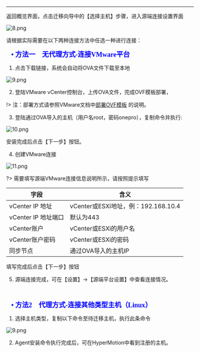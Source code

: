 ---

返回概览界面，点击迁移向导中的【选择主机】步骤，进入源端连接设置界面

![8.png](https://oneprocloud.oss-cn-beijing.aliyuncs.com/_images/saas/8.png ':size=80%')

请根据实际需要在以下两种连接方法中任选一种进行连接：

**<font face="中易宋体" size=4 color=blue>&ensp; • 方法一 &ensp; 无代理方式-连接VMware平台</font>**

1. 点击下载链接，系统会自动将OVA文件下载至本地

![9.png](https://oneprocloud.oss-cn-beijing.aliyuncs.com/_images/saas/9.png ':size=80%')

2. 登陆VMware vCenter控制台，上传OVA文件，完成OVF模板部署，

!> 注：部署方式请参照VMware文档中[部署OVF模板](https://docs.vmware.com/cn/VMware-vSphere/6.0/com.vmware.vsphere.hostclient.doc/GUID-6C847F77-8CB2-4187-BD7F-E7D3D5BD897B.html) 的说明。

3. 登陆通过OVA导入的主机（用户名root，密码onepro），复制命令并执行:

![10.png](https://oneprocloud.oss-cn-beijing.aliyuncs.com/_images/saas/10.png ':size=80%')

安装完成后点击【下一步】按钮。

4. 创建VMware连接

![11.png](https://oneprocloud.oss-cn-beijing.aliyuncs.com/_images/saas/11.png ':size=80%')

?> 需要填写源端VMware连接信息说明所示，请按照提示填写

字段  | 含义
------------- | -------------
vCenter IP 地址  | vCenter或ESXi地址，例：192.168.10.4
vCenter IP 地址端口  | 默认为443
vCenter账户  | vCenter或ESXi的用户名
vCenter账户密码  | vCenter或ESXi的密码
同步节点 | 通过OVA导入的主机IP

填写完成后点击【下一步】按钮

5. 源端连接完成，可在【设置】→【源端平台设置】中查看连接情况。

</br>

**<font face="中易宋体" size=4 color=blue>&ensp; • 方法2 &ensp; 代理方式-连接其他类型主机（Linux）</font>**

1. 选择主机类型，复制以下命令至待迁移主机，执行此条命令

![9.png](https://oneprocloud.oss-cn-beijing.aliyuncs.com/_images/saas/image011.png ':size=80%')

2. Agent安装命令执行完成后，可在HyperMotion中看到注册的主机。
